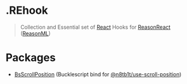 # .REhook

> Collection and Essential set of [React](http://reactjs.org) Hooks for [ReasonReact](https://reasonml.github.io/reason-react/) ([ReasonML](https://reasonml.github.io))

# Packages

- [BsScrollPosition](https://github.com/ri7nz/rehook/tree/master/packages/bs-scroll-position) (Bucklescript bind for [@n8tb1t/use-scroll-position](https://github.com/n8tb1t/use-scroll-position))

